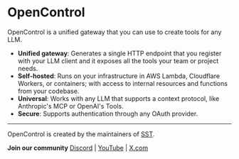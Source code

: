# OpenControl

OpenControl is a unified gateway that you can use to create tools for any LLM.

- **Unified gateway**: Generates a single HTTP endpoint that you register with your LLM client and it exposes all the tools your team or project needs.
- **Self-hosted**: Runs on your infrastructure in AWS Lambda, Cloudflare Workers, or containers; with access to internal resources and functions from your codebase.
- **Universal**: Works with any LLM that supports a context protocol, like Anthropic's MCP or OpenAI's Tools.
- **Secure**: Supports authentication through any OAuth provider.

---

OpenControl is created by the maintainers of [SST](https://sst.dev).

**Join our community** [Discord](https://sst.dev/discord) | [YouTube](https://www.youtube.com/c/sst-dev) | [X.com](https://x.com/SST_dev)
